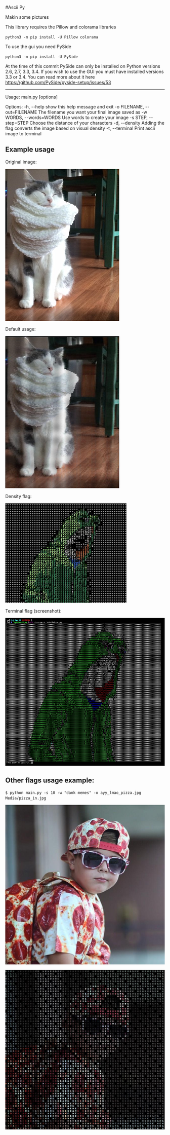 #Ascii Py

Makin some pictures

This library requires the Pillow and colorama libraries

`python3 -m pip install -U Pillow colorama`

To use the gui you need PySide

`python3 -m pip install -U PySide`

At the time of this commit PySide can only be installed on Python versions 2.6, 2.7, 3.3, 3.4. If you wish to use the GUI you must have installed versions 3.3 or 3.4. You can read more about it here https://github.com/PySide/pyside-setup/issues/53

---

Usage: main.py [options]

Options:
  -h, --help            show this help message and exit
  -o FILENAME, --out=FILENAME
                        The filename you want your final image saved as
  -w WORDS, --words=WORDS
                        Use words to create your image
  -s STEP, --step=STEP  Choose the distance of your characters
  -d, --density         Adding the flag converts the image based on visual
                        density
  -t, --terminal        Print ascii image to terminal


Example usage
---

Original image:

![](https://raw.githubusercontent.com/ProfOak/ascii_py/master/Media/before.jpg)

Default usage:

![](https://raw.githubusercontent.com/ProfOak/ascii_py/master/Media/after.jpg)

Density flag:

![](https://raw.githubusercontent.com/ProfOak/ascii_py/master/Media/density.jpg)

Terminal flag (screenshot):

![](https://raw.githubusercontent.com/ProfOak/ascii_py/master/Media/terminal.jpg)

Other flags usage example:
---

`$ python main.py -s 10 -w "dank memes" -o ayy_lmao_pizza.jpg Media/pizza_in.jpg`

![](https://raw.githubusercontent.com/ProfOak/ascii_py/master/Media/pizza_in.jpg)

![](https://raw.githubusercontent.com/ProfOak/ascii_py/master/Media/ayy_lmao_pizza.jpg)
